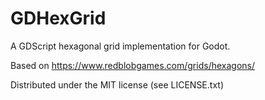 # GDHexGrid

A GDScript hexagonal grid implementation for Godot.

Based on  https://www.redblobgames.com/grids/hexagons/

Distributed under the MIT license (see LICENSE.txt)
